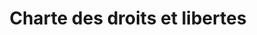 ---
title: Charte des droits et libertes
longTitle: 'Charte des droits et libertés'
tags:
- gccommon
french:
- "[[Charter of rights and freedoms]]"
---